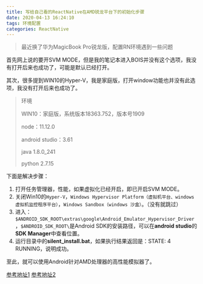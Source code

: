 ```yaml
---
title: 写给自己看的ReactNative在AMD锐龙平台下的初始化步骤
date: 2020-04-13 16:24:10
tags: 环境配置
categories: ReactNative
---
```


> 最近换了华为MagicBook Pro锐龙版，配置RN环境遇到一些问题

<!-- more -->

首先网上说的要开SVM MODE，但是我的笔记本进入BOIS并没有这个选项，我没有打开后来也成功了，可能是默认已经打开。

其次，很多提到WIN10的Hyper-V，我是家庭版，打开window功能也并没有此选项，我没有打开后来也成功了。

> 环境
>
> WIN10：家庭版，系统版本18363.752，版本号1909
>
> node：11.12.0
>
> android studio：3.61
>
> java 1.8.0_241
>
> python 2.7.15

下面是解决步骤：

1. 打开任务管理器，性能，如果虚拟化已经开启，即已开启SVM MODE。
2. 关闭Win10的`Hyper-V`，`Windows Hypervisor Platform（虚拟机平台、windows 虚拟机监控程序平台）`，`Windows Sandbox（windows 沙盒）`。（没有就跳过）
3. 进入：`$ANDROID_SDK_ROOT\extras\google\Android_Emulator_Hypervisor_Driver`，`$ANDROID_SDK_ROOT\`是Android SDK的安装路径，可以在**android studio**的**SDK Manager**中查看位置。
4. 运行目录中的**silent_install.bat**，如果执行结果返回是：STATE: 4 RUNNING，说明成功。

至此，就可以使用Android针对AMD处理器的高性能模拟器了。

[参考地址1](https://androidstudio.googleblog.com/2019/10/android-emulator-hypervisor-driver-for.html) [参考地址2](https://blog.csdn.net/a497785609/article/details/103832368)
